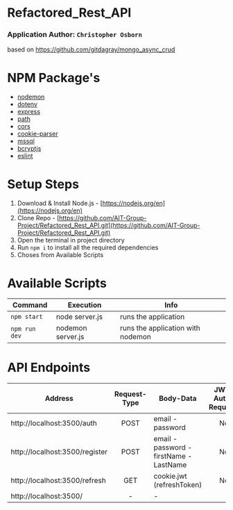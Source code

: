 # Refactored_Rest_API
### Application Author: `Christopher Osborn`
based on https://github.com/gitdagray/mongo_async_crud

# NPM Package's
- [nodemon](https://www.npmjs.com/package/nodemon)
- [dotenv](https://www.npmjs.com/package/dotenv)
- [express](https://www.npmjs.com/package/express)
- [path](https://www.npmjs.com/package/path)
- [cors](https://www.npmjs.com/package/cors)
- [cookie-parser](https://www.npmjs.com/package/cookie-parser)
- [mssql](https://www.npmjs.com/package/mssql)
- [bcryptjs](https://www.npmjs.com/package/bcryptjs)
- [eslint](https://www.npmjs.com/package/eslint)

# Setup Steps
1) Download & Install Node.js - [https://nodejs.org/en](https://nodejs.org/en)
2) Clone Repo - [https://github.com/AIT-Group-Project/Refactored_Rest_API.git](https://github.com/AIT-Group-Project/Refactored_Rest_API.git)
3) Open the terminal in project directory
4) Run `npm i` to install all the required dependencies
5) Choses from Available Scripts

# Available Scripts
|Command|Execution|Info|
|-------|---------|----|
|`npm start`|node server.js|runs the application|
|`npm run dev`|nodemon server.js|runs the application with nodemon|

# API Endpoints

|Address|Request-Type|Body-Data|JWT-Auth-Required|
|-------|:----------:|---------|:---------------:|
|http://localhost:3500/auth|POST|email - password|No|
|http://localhost:3500/register|POST|email - password - firstName - LastName|No|
|http://localhost:3500/refresh|GET|cookie.jwt (refreshToken)|No|
|http://localhost:3500/|-|-|


